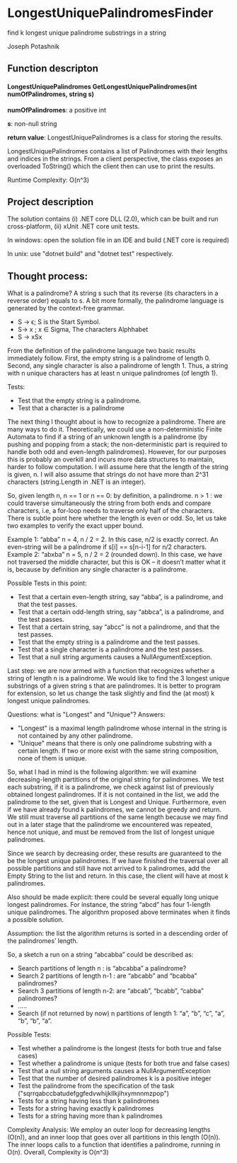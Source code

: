 # LongestUniquePalindromesFinder
find k longest unique palindrome substrings in a string

Joseph Potashnik

## Function descripton

#### LongestUniquePalindromes GetLongestUniquePalindromes(int numOfPalindromes, string s)

**numOfPalindromes**: a positive int

**s**: non-null string

**return value**: LongestUniquePalindromes is a class for storing the results.

LongestUniquePalindromes contains a list of Palindromes with their lengths and indices in the strings.
From a client perspective, the class exposes an overloaded ToString() which the client then can use to print the results.

Runtime Complexity: O(n^3)

## Project description

The solution contains (i) .NET core DLL (2.0), which can be built and run cross-platform, (ii) xUnit .NET core unit tests.


In windows: open the solution file in an IDE and build (.NET core is required)


In unix: use "dotnet build" and "dotnet test" respectively.

## Thought process:

What is a palindrome? A string s such that its reverse (its characters in a reverse order) equals to s.  A bit more formally, the palindrome language is generated by the context-free grammar.

* S -> ϵ; S is the Start Symbol.
* S-> x  ; x ∈ Sigma, The characters Alphhabet
* S -> xSx

From the definition of the palindrome language two basic results immediately follow. First, the empty string is a palindrome of length 0. Second, any single character is also a palindrome of length 1. Thus, a string with n unique characters has at least n unique palindromes (of length 1).

Tests: 
* Test that the empty string is a palindrome.
* Test that a character is a palindrome

The next thing I thought about is how to recognize a palindrome. There are many ways to do it. Theoretically, we could use a non-deterministic Finite Automata to find if a string of an unknown length is a palindrome (by pushing and popping from a stack; the non-deterministic part is required to handle both odd and even-length palindromes). However, for our purposes this is probably an overkill and incurs more data structures to maintain, harder to follow computation.
I will assume here that the length of the string is given, n. I will also assume that strings do not have more than 2^31 characters (string.Length in .NET is an integer).


So, given length n,
n == 1 or n == 0: by definition, a palindrome.
n > 1 :  we could traverse simultaneously the string from both ends and compare characters, i.e, a for-loop needs to traverse only half of the characters. There is subtle point here whether the length is even or odd. So, let us take two examples to verify the exact upper bound.

Example 1: “abba” n = 4, n / 2 = 2. In this case, n/2 is exactly correct. An even-string will be a palindrome if s[i] == s[n-i-1] for n/2 characters.
Example 2: “abxba” n = 5, n / 2 = 2 (rounded down). In this case, we have not traversed the middle character, but this is OK – it doesn’t matter what it is, because by definition any single character is a palindrome.

Possible Tests in this point:
* Test that a certain even-length string, say “abba”, is a palindrome, and that the test passes.
* Test that a certain odd-length string, say “abbca”, is a palindrome, and the test passes.
* Test that a certain string, say “abcc” is not a palindrome, and that the test passes.
* Test that the empty string is a palindrome and the test passes.
* Test that a single character is a palindrome and the test passes.
* Test that a null string arguments causes a NullArgumentException.

Last step: we are now armed with a function that recognizes whether a string of length n is a palindrome.  We would like to find the 3 longest unique substrings of a given string s that are palindromes. It is better to program for extension, so let us change the task slightly and find the (at most) k longest unique palindromes.

Questions: what is "Longest" and "Unique"?
Answers: 
* "Longest" is a maximal length palindrome whose internal in the string is not contained by any other palindrome.
* "Unique" means that there is only one palindrome substring with a certain length. If two or more exist with the same string composition, none of them is unique.

So, what I had in mind is the following algorithm: we will examine decreasing-length partitions of the original string for palindromes. We test each substring, if it is a palindrome, we check against list of previously obtained longest palindromes. If it is not contained in the list, we add the palindrome to the set, given that is Longest and Unique. 
Furthermore, even if we have already found k palindromes, we cannot be greedy and return. We still must traverse all partitions of the same length because we may find out in a later stage that the palindrome we encountered was repeated, hence not unique, and must be removed from the list of longest unique palindromes.

Since we search by decreasing order, these results are guaranteed to the be the longest unique palindromes. 
If we have finished the traversal over all possible partitions and still have not arrived to k palindromes, add the Empty String to the list  and return. In this case, the client will have at most k palindromes.

Also should be made explicit: there could be several equally long unique longest palindromes. For instance, the string “abcd” has four 1-length unique palindromes. The algorithm proposed above terminates when it finds a possible solution. 

Assumption: the list the algorithm returns is sorted in a descending order of the palindromes’ length.

So, a sketch a run on a string “abcabba” could be described as:
* Search partitions of length n : is “abcabba” a palindrome?
* Search 2 partitions of length n-1 : are “abcabb” and “bcabba” palindromes?
* Search 3 partitions of length n-2: are “abcab”, “bcabb”, “cabba” palindromes?
* …..
* Search (if not returned by now) n partitions of length 1: “a”, “b”, “c”, “a”, “b”, “b”, “a”.

Possible Tests:
* Test whether a palindrome is the longest (tests for both true and false cases)
* Test whether a palindrome is unique (tests for both true and false cases)
* Test that a null string arguments causes a NullArgumentException
* Test that the number of desired palindromes k is a positive integer
* Test the palindrome from the specification of the task ("sqrrqabccbatudefggfedvwhijkllkjihxymnnmzpop")
* Tests for a string having less than k palindromes 
* Tests for a string having exactly k palindromes
* Tests for a string having more than k palindromes


Complexity Analysis: We employ an outer loop for decreasing lengths (O(n)), and an inner loop that goes over all partitions in this length (O(n)). The inner loops calls to a function that identifies a palindrome, running in O(n). Overall, Complexity is O(n^3)


